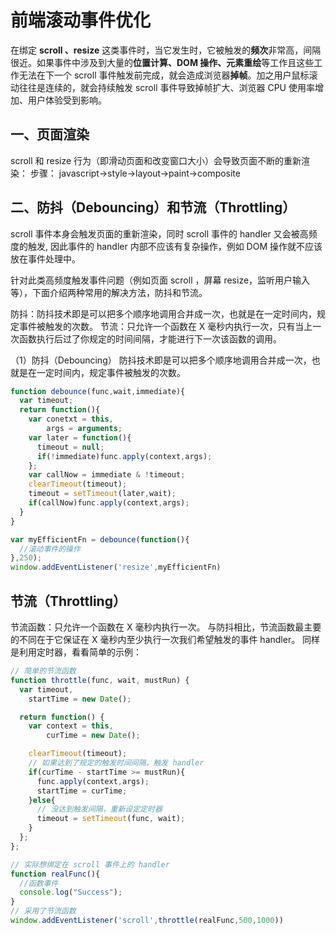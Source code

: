 
# 前端滚动事件优化

在绑定 **scroll 、resize** 这类事件时，当它发生时，它被触发的**频次**非常高，间隔很近。如果事件中涉及到大量的**位置计算、DOM 操作、元素重绘**等工作且这些工作无法在下一个 scroll 事件触发前完成，就会造成浏览器**掉帧**。加之用户鼠标滚动往往是连续的，就会持续触发 scroll 事件导致掉帧扩大、浏览器 CPU 使用率增加、用户体验受到影响。

## 一、页面渲染

 scroll 和 resize 行为（即滑动页面和改变窗口大小）会导致页面不断的重新渲染：
 步骤：
 javascript->style->layout->paint->composite

## 二、防抖（Debouncing）和节流（Throttling）

scroll 事件本身会触发页面的重新渲染，同时 scroll 事件的 handler 又会被高频度的触发, 因此事件的 handler 内部不应该有复杂操作，例如 DOM 操作就不应该放在事件处理中。

针对此类高频度触发事件问题（例如页面 scroll ，屏幕 resize，监听用户输入等），下面介绍两种常用的解决方法，防抖和节流。

防抖：防抖技术即是可以把多个顺序地调用合并成一次，也就是在一定时间内，规定事件被触发的次数。
节流：只允许一个函数在 X 毫秒内执行一次，只有当上一次函数执行后过了你规定的时间间隔，才能进行下一次该函数的调用。

（1）防抖（Debouncing）
防抖技术即是可以把多个顺序地调用合并成一次，也就是在一定时间内，规定事件被触发的次数。

```js
function debounce(func,wait,immediate){
  var timeout;
  return function(){
    var conetxt = this,
        args = arguments;
    var later = function(){
      timeout = null;
      if(!immediate)func.apply(context,args);
    };
    var callNow = immediate & !timeout;
    clearTimeout(timeout);
    timeout = setTimeout(later,wait);
    if(callNow)func.apply(context,args);
  }
}

var myEfficientFn = debounce(function(){
  //滚动事件的操作
},250);
window.addEventListener('resize',myEfficientFn)
```

## 节流（Throttling）

节流函数：只允许一个函数在 X 毫秒内执行一次。
与防抖相比，节流函数最主要的不同在于它保证在 X 毫秒内至少执行一次我们希望触发的事件 handler。
同样是利用定时器，看看简单的示例：

```js
// 简单的节流函数
function throttle(func, wait, mustRun) {
  var timeout,
    startTime = new Date();

  return function() {
    var context = this,
        curTime = new Date();

    clearTimeout(timeout);
    // 如果达到了规定的触发时间间隔，触发 handler
    if(curTime - startTime >= mustRun){
      func.apply(context,args);
      startTime = curTime;
    }else{
      // 没达到触发间隔，重新设定定时器
      timeout = setTimeout(func, wait);
    }
  };
};

// 实际想绑定在 scroll 事件上的 handler
function realFunc(){
  //函数事件
  console.log("Success");
}
// 采用了节流函数
window.addEventListener('scroll',throttle(realFunc,500,1000))
```